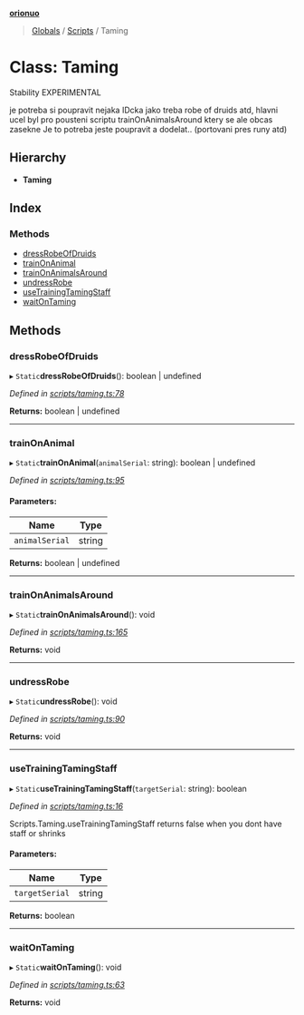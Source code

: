 **[orionuo](../README.md)**

> [Globals](../globals.md) / [Scripts](../modules/scripts.md) / Taming

# Class: Taming

Stability EXPERIMENTAL

je potreba si poupravit nejaka IDcka jako treba robe of druids atd,
hlavni ucel byl pro pousteni scriptu trainOnAnimalsAround
ktery se ale obcas zasekne
Je to potreba jeste poupravit a dodelat.. (portovani pres runy atd)

## Hierarchy

* **Taming**

## Index

### Methods

* [dressRobeOfDruids](scripts.taming.md#dressrobeofdruids)
* [trainOnAnimal](scripts.taming.md#trainonanimal)
* [trainOnAnimalsAround](scripts.taming.md#trainonanimalsaround)
* [undressRobe](scripts.taming.md#undressrobe)
* [useTrainingTamingStaff](scripts.taming.md#usetrainingtamingstaff)
* [waitOnTaming](scripts.taming.md#waitontaming)

## Methods

### dressRobeOfDruids

▸ `Static`**dressRobeOfDruids**(): boolean \| undefined

*Defined in [scripts/taming.ts:78](https://github.com/msviha/orionuo/blob/533e846/src/scripts/taming.ts#L78)*

**Returns:** boolean \| undefined

___

### trainOnAnimal

▸ `Static`**trainOnAnimal**(`animalSerial`: string): boolean \| undefined

*Defined in [scripts/taming.ts:95](https://github.com/msviha/orionuo/blob/533e846/src/scripts/taming.ts#L95)*

#### Parameters:

Name | Type |
------ | ------ |
`animalSerial` | string |

**Returns:** boolean \| undefined

___

### trainOnAnimalsAround

▸ `Static`**trainOnAnimalsAround**(): void

*Defined in [scripts/taming.ts:165](https://github.com/msviha/orionuo/blob/533e846/src/scripts/taming.ts#L165)*

**Returns:** void

___

### undressRobe

▸ `Static`**undressRobe**(): void

*Defined in [scripts/taming.ts:90](https://github.com/msviha/orionuo/blob/533e846/src/scripts/taming.ts#L90)*

**Returns:** void

___

### useTrainingTamingStaff

▸ `Static`**useTrainingTamingStaff**(`targetSerial`: string): boolean

*Defined in [scripts/taming.ts:16](https://github.com/msviha/orionuo/blob/533e846/src/scripts/taming.ts#L16)*

Scripts.Taming.useTrainingTamingStaff
returns false when you dont have staff or shrinks

#### Parameters:

Name | Type |
------ | ------ |
`targetSerial` | string |

**Returns:** boolean

___

### waitOnTaming

▸ `Static`**waitOnTaming**(): void

*Defined in [scripts/taming.ts:63](https://github.com/msviha/orionuo/blob/533e846/src/scripts/taming.ts#L63)*

**Returns:** void
